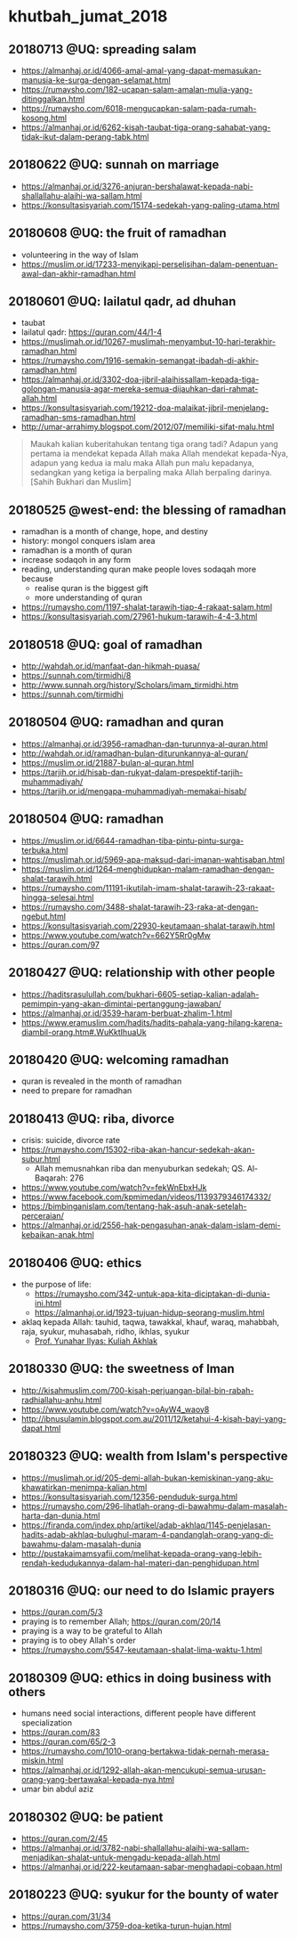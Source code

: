 # khutbah_jumat_2018

## 20180713 @UQ: spreading salam
* https://almanhaj.or.id/4066-amal-amal-yang-dapat-memasukan-manusia-ke-surga-dengan-selamat.html
* https://rumaysho.com/182-ucapan-salam-amalan-mulia-yang-ditinggalkan.html
* https://rumaysho.com/6018-mengucapkan-salam-pada-rumah-kosong.html
* https://almanhaj.or.id/6262-kisah-taubat-tiga-orang-sahabat-yang-tidak-ikut-dalam-perang-tabk.html

## 20180622 @UQ: sunnah on marriage
* https://almanhaj.or.id/3276-anjuran-bershalawat-kepada-nabi-shallallahu-alaihi-wa-sallam.html
* https://konsultasisyariah.com/15174-sedekah-yang-paling-utama.html

## 20180608 @UQ: the fruit of ramadhan
* volunteering in the way of Islam
* https://muslim.or.id/17233-menyikapi-perselisihan-dalam-penentuan-awal-dan-akhir-ramadhan.html

## 20180601 @UQ: lailatul qadr, ad dhuhan
* taubat
* lailatul qadr: https://quran.com/44/1-4
* https://muslimah.or.id/10267-muslimah-menyambut-10-hari-terakhir-ramadhan.html
* https://rumaysho.com/1916-semakin-semangat-ibadah-di-akhir-ramadhan.html
* https://almanhaj.or.id/3302-doa-jibril-alaihissallam-kepada-tiga-golongan-manusia-agar-mereka-semua-dijauhkan-dari-rahmat-allah.html
* https://konsultasisyariah.com/19212-doa-malaikat-jibril-menjelang-ramadhan-sms-ramadhan.html
* http://umar-arrahimy.blogspot.com/2012/07/memiliki-sifat-malu.html
> Maukah kalian kuberitahukan tentang tiga orang tadi? Adapun yang pertama ia mendekat kepada Allah maka Allah mendekat kepada-Nya, adapun yang kedua ia malu maka Allah pun malu kepadanya, sedangkan yang ketiga ia berpaling maka Allah berpaling darinya. [Sahih Bukhari dan Muslim]

## 20180525 @west-end: the blessing of ramadhan
* ramadhan is a month of change, hope, and destiny
* history: mongol conquers islam area
* ramadhan is a month of quran
* increase sodaqoh in any form
* reading, understanding quran make people loves sodaqah more because
  * realise quran is the biggest gift
  * more understanding of quran
* https://rumaysho.com/1197-shalat-tarawih-tiap-4-rakaat-salam.html
* https://konsultasisyariah.com/27961-hukum-tarawih-4-4-3.html

## 20180518 @UQ: goal of ramadhan 
* http://wahdah.or.id/manfaat-dan-hikmah-puasa/
* https://sunnah.com/tirmidhi/8
* http://www.sunnah.org/history/Scholars/imam_tirmidhi.htm
* https://sunnah.com/tirmidhi

## 20180504 @UQ: ramadhan and quran
* https://almanhaj.or.id/3956-ramadhan-dan-turunnya-al-quran.html
* http://wahdah.or.id/ramadhan-bulan-diturunkannya-al-quran/
* https://muslim.or.id/21887-bulan-al-quran.html
* https://tarjih.or.id/hisab-dan-rukyat-dalam-prespektif-tarjih-muhammadiyah/
* https://tarjih.or.id/mengapa-muhammadiyah-memakai-hisab/

## 20180504 @UQ: ramadhan
* https://muslim.or.id/6644-ramadhan-tiba-pintu-pintu-surga-terbuka.html
* https://muslimah.or.id/5969-apa-maksud-dari-imanan-wahtisaban.html
* https://muslim.or.id/1264-menghidupkan-malam-ramadhan-dengan-shalat-tarawih.html
* https://rumaysho.com/11191-ikutilah-imam-shalat-tarawih-23-rakaat-hingga-selesai.html
* https://rumaysho.com/3488-shalat-tarawih-23-raka-at-dengan-ngebut.html
* https://konsultasisyariah.com/22930-keutamaan-shalat-tarawih.html
* https://www.youtube.com/watch?v=662Y5Rr0gMw
* https://quran.com/97

## 20180427 @UQ: relationship with other people
* https://haditsrasulullah.com/bukhari-6605-setiap-kalian-adalah-pemimpin-yang-akan-dimintai-pertanggung-jawaban/
* https://almanhaj.or.id/3539-haram-berbuat-zhalim-1.html
* https://www.eramuslim.com/hadits/hadits-pahala-yang-hilang-karena-diambil-orang.htm#.WuKktIhuaUk

## 20180420 @UQ: welcoming ramadhan
* quran is revealed in the month of ramadhan
* need to prepare for ramadhan

## 20180413 @UQ: riba, divorce
* crisis: suicide, divorce rate
* https://rumaysho.com/15302-riba-akan-hancur-sedekah-akan-subur.html
  * Allah memusnahkan riba dan menyuburkan sedekah; QS. Al-Baqarah: 276
* https://www.youtube.com/watch?v=fekWnEbxHJk
* https://www.facebook.com/kpmimedan/videos/1139379346174332/
* https://bimbinganislam.com/tentang-hak-asuh-anak-setelah-perceraian/
* https://almanhaj.or.id/2556-hak-pengasuhan-anak-dalam-islam-demi-kebaikan-anak.html

## 20180406 @UQ: ethics
* the purpose of life:
  * https://rumaysho.com/342-untuk-apa-kita-diciptakan-di-dunia-ini.html
  * https://almanhaj.or.id/1923-tujuan-hidup-seorang-muslim.html
* aklaq kepada Allah: 
  tauhid, taqwa, tawakkal, khauf, waraq, mahabbah, raja, syukur, muhasabah, ridho, ikhlas, syukur
  * [Prof. Yunahar Ilyas: Kuliah Akhlak](http://thesis.umy.ac.id/datapubliknonthesis/EBUMY2061.pdf)

## 20180330 @UQ: the sweetness of Iman
* http://kisahmuslim.com/700-kisah-perjuangan-bilal-bin-rabah-radhiallahu-anhu.html
* https://www.youtube.com/watch?v=oAyW4_waoy8
* http://ibnusulamin.blogspot.com.au/2011/12/ketahui-4-kisah-bayi-yang-dapat.html

## 20180323 @UQ: wealth from Islam's perspective
* https://muslimah.or.id/205-demi-allah-bukan-kemiskinan-yang-aku-khawatirkan-menimpa-kalian.html
* https://konsultasisyariah.com/12356-penduduk-surga.html
* https://rumaysho.com/296-lihatlah-orang-di-bawahmu-dalam-masalah-harta-dan-dunia.html
* https://firanda.com/index.php/artikel/adab-akhlaq/1145-penjelasan-hadits-adab-akhlaq-bulughul-maram-4-pandanglah-orang-yang-di-bawahmu-dalam-masalah-dunia
* http://pustakaimamsyafii.com/melihat-kepada-orang-yang-lebih-rendah-kedudukannya-dalam-hal-materi-dan-penghidupan.html

## 20180316 @UQ: our need to do Islamic prayers
* https://quran.com/5/3
* praying is to remember Allah; https://quran.com/20/14
* praying is a way to be grateful to Allah
* praying is to obey Allah's order
* https://rumaysho.com/5547-keutamaan-shalat-lima-waktu-1.html

## 20180309 @UQ: ethics in doing business with others
* humans need social interactions, different people have different specialization
* https://quran.com/83
* https://quran.com/65/2-3
* https://rumaysho.com/1010-orang-bertakwa-tidak-pernah-merasa-miskin.html
* https://almanhaj.or.id/1292-allah-akan-mencukupi-semua-urusan-orang-yang-bertawakal-kepada-nya.html
* umar bin abdul aziz

## 20180302 @UQ: be patient
* https://quran.com/2/45
* https://almanhaj.or.id/3782-nabi-shallallahu-alaihi-wa-sallam-menjadikan-shalat-untuk-mengadu-kepada-allah.html
* https://almanhaj.or.id/222-keutamaan-sabar-menghadapi-cobaan.html

## 20180223 @UQ: syukur for the bounty of water
* https://quran.com/31/34
* https://rumaysho.com/3759-doa-ketika-turun-hujan.html
